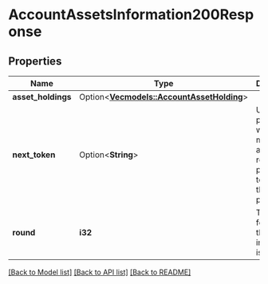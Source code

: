 # AccountAssetsInformation200Response

## Properties

Name | Type | Description | Notes
------------ | ------------- | ------------- | -------------
**asset_holdings** | Option<[**Vec<models::AccountAssetHolding>**](AccountAssetHolding.md)> |  | [optional]
**next_token** | Option<**String**> | Used for pagination, when making another request provide this token with the next parameter. | [optional]
**round** | **i32** | The round for which this information is relevant. | 

[[Back to Model list]](../README.md#documentation-for-models) [[Back to API list]](../README.md#documentation-for-api-endpoints) [[Back to README]](../README.md)


